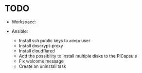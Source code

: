 # TODO

- Workspace:

- Ansible:
  - Install ssh public keys to `admin` user
  - Install dnscrypt-proxy
  - Install cloudflared
  - Add the possibility to install multiple disks to the PiCapsule
  - Fix welcome message
  - Create an uninstall task
